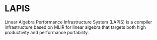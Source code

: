 # LAPIS

Linear Algebra Performance Infrastructure System (LAPIS) is a compiler infrastructure based on MLIR for linear algebra that targets both high productivity and performance portability.
